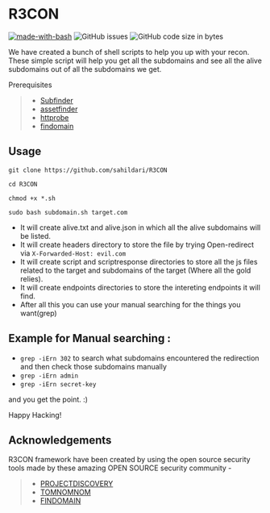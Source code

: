 # R3CON

[![made-with-bash](https://img.shields.io/badge/Made%20with-Bash-1f425f.svg)](https://www.gnu.org/software/bash/)
![GitHub issues](https://img.shields.io/github/issues/sahildari/R3CON)
![GitHub code size in bytes](https://img.shields.io/github/languages/code-size/sahildari/R3CON)

We have created a bunch of shell scripts to help you up with your recon.
These simple script will help you get all the subdomains and see all the alive subdomains out of all the subdomains we get.

Prerequisites

> - [Subfinder](https://github.com/projectdiscovery/subfinder)
> - [assetfinder](https://github.com/tomnomnom/assetfinder)
> - [httprobe](https://github.com/tomnomnom/httprobe)
> - [findomain](https://github.com/Findomain/Findomain)

## Usage

```
git clone https://github.com/sahildari/R3CON
```

```
cd R3CON
```

```
chmod +x *.sh
```

```
sudo bash subdomain.sh target.com
```

- It will create alive.txt and alive.json in which all the alive subdomains will be listed.
- It will create headers directory to store the file by trying Open-redirect via `X-Forwarded-Host: evil.com` 
- It will create script and scriptresponse directories to store all the js files related to the target and subdomains of the target (Where all the gold relies).
- It will create endpoints directories to store the intereting endpoints it will find.
- After all this you can use your manual searching for the things you want(grep)

## Example for Manual searching : 
- `grep -iErn 302` to search what subdomains encountered the redirection and then check those subdomains manually
- `grep -iErn admin` 
- `grep -iErn secret-key`

and you get the point. :)

Happy Hacking!

## Acknowledgements

R3CON framework have been created by using the open source security tools made by these amazing OPEN SOURCE security community -

> - [PROJECTDISCOVERY](https://github.com/projectdiscovery/)
> - [TOMNOMNOM](https://github.com/tomnomnom/)
> - [FINDOMAIN](https://github.com/Findomain/)
